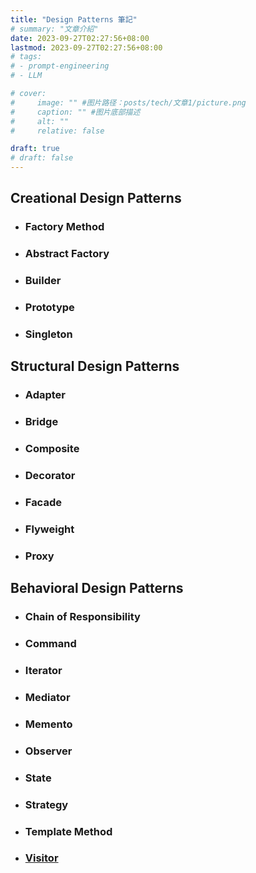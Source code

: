 ```yaml
---
title: "Design Patterns 筆記"
# summary: "文章介紹"
date: 2023-09-27T02:27:56+08:00
lastmod: 2023-09-27T02:27:56+08:00
# tags: 
# - prompt-engineering 
# - LLM

# cover:
#     image: "" #图片路径：posts/tech/文章1/picture.png
#     caption: "" #图片底部描述
#     alt: ""
#     relative: false

draft: true
# draft: false
---
```


<!-- ## 目錄 -->

## Creational Design Patterns

* ### Factory Method

* ### Abstract Factory

* ### Builder

* ### Prototype

* ### Singleton

## Structural Design Patterns

* ### Adapter

* ### Bridge

* ### Composite

* ### Decorator

* ### Facade

* ### Flyweight

* ### Proxy

## Behavioral Design Patterns

* ### Chain of Responsibility

* ### Command

* ### Iterator

* ### Mediator

* ### Memento

* ### Observer

* ### State

* ### Strategy

* ### Template Method

* ### [Visitor](./visitor)
